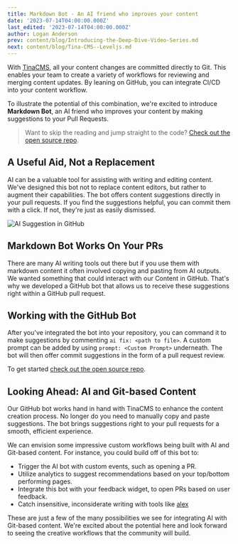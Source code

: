 ```yaml
---
title: Markdown Bot - An AI friend who improves your content
date: '2023-07-14T04:00:00.000Z'
last_edited: '2023-07-14T04:00:00.000Z'
author: Logan Anderson
prev: content/blog/Introducing-the-Deep-Dive-Video-Series.md
next: content/blog/Tina-CMS--Leveljs.md
---
```


With [TinaCMS](https://tina.io), all your content changes are committed directly to Git. This enables your team to create a variety of workflows for reviewing and merging content updates. By leaning on GitHub, you can integrate CI/CD into your content workflow.

To illustrate the potential of this combination, we're excited to introduce **Markdown Bot**, an AI friend who improves your content by making suggestions to your Pull Requests.

<Youtube embedSrc="https://www.youtube.com/embed/3SkumYmH8nc" />

> Want to skip the reading and jump straight to the code? [Check out the open source repo](https://github.com/tinacms/markdown-bot).

## A Useful Aid, Not a Replacement

AI can be a valuable tool for assisting with writing and editing content. We've designed this bot not to replace content editors, but rather to augment their capabilities. The bot offers content suggestions directly in your pull requests. If you find the suggestions helpful, you can commit them with a click. If not, they're just as easily dismissed.

![AI Suggestion in GitHub](https://res.cloudinary.com/forestry-demo/image/upload/v1689957451/blog-media/markdown-bot/Screenshot_2023-07-21_at_12.36.48_PM_ztpdes.png "AI Suggestion in GitHub")

## Markdown Bot Works On Your PRs

There are many AI writing tools out there but if you use them with markdown content it often involved copying and pasting from AI outputs. We wanted something that could interact with our Content in GitHub. That's why we developed a GitHub bot that allows us to receive these suggestions right within a GitHub pull request.

## Working with the GitHub Bot

After you've integrated the bot into your repository, you can command it to make suggestions by commenting `ai fix: <path to file>`. A custom prompt can be added by using `prompt: <Custom Prompt>` underneath. The bot will then offer commit suggestions in the form of a pull request review.

To get started [check out the open source repo](https://github.com/tinacms/markdown-bot "AI Content GitHub repo").

## Looking Ahead: AI and Git-based Content

Our GitHub bot works hand in hand with TinaCMS to enhance the content creation process. No longer do you need to manually copy and paste suggestions. The bot brings suggestions right to your pull requests for a smooth, efficient experience.

We can envision some impressive custom workflows being built with AI and Git-based content. For instance, you could build off of this bot to:

* Trigger the AI bot with custom events, such as opening a PR.
* Utilize analytics to suggest recommendations based on your top/bottom performing pages.
* Integrate this bot with your feedback widget, to open PRs based on user feedback.
* Catch insensitive, inconsiderate writing with tools like [alex](https://github.com/get-alex/alex)

These are just a few of the many possibilities we see for integrating AI with Git-based content. We're excited about the potential here and look forward to seeing the creative workflows that the community will build.
